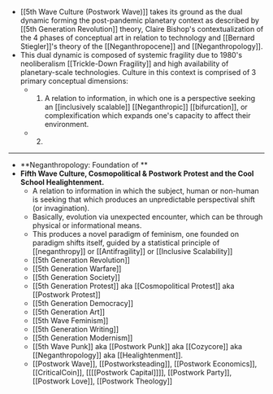 - [[5th Wave Culture (Postwork Wave)]]  takes its ground as the dual dynamic forming the post-pandemic planetary context as described by [[5th Generation Revolution]] theory, Claire Bishop's contextualization of the 4 phases of conceptual art in relation to technology and [[Bernard Stiegler]]'s theory of the [[Neganthropocene]] and [[Neganthropology]].
- This dual dynamic is composed of systemic fragility due to 1980's neoliberalism [[Trickle-Down Fragility]] and high availability of planetary-scale technologies. Culture in this context is comprised of 3 primary conceptual dimensions:
	- 1. A relation to information, in which one is a perspective seeking an [[inclusively scalable]] [[Neganthropic]] [[bifurcation]], or complexification which expands one's capacity to affect their environment.
	- 2.
- ---
- **Neganthropology: Foundation of **
- **Fifth Wave Culture, Cosmopolitical & Postwork Protest and the Cool School Healightenment.**
	- A relation to information in which the subject, human or non-human is seeking that which produces an unpredictable perspectival shift (or invagination).
	- Basically, evolution via unexpected encounter, which can be through physical or informational means.
	- This produces a novel paradigm of feminism, one founded on paradigm shifts itself, guided by a statistical principle of [[neganthropy]] or [[Antifragility]] or [[Inclusive Scalability]]
	- [[5th Generation Revolution]]
	- [[5th Generation Warfare]]
	- [[5th Generation Society]]
	- [[5th Generation Protest]] aka [[Cosmopolitical Protest]] aka [[Postwork Protest]]
	- [[5th Generation Democracy]]
	- [[5th Generation Art]]
	- [[5th Wave Feminism]]
	- [[5th Generation Writing]]
	- [[5th Generation Modernism]]
	- [[5th Wave Punk]] aka [[Postwork Punk]] aka [[Cozycore]] aka [[Neganthropology]] aka [[Healightenment]].
	- [[Postwork Wave]], [[Postworksteading]], [[Postwork Economics]], [[CriticalCoin]], [[[[Postwork Capital]]]], [[Postwork Party]],  [[Postwork Love]], [[Postwork Theology]]